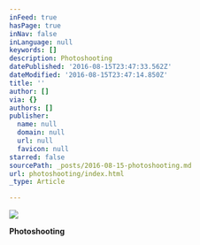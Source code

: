 ```yaml
---
inFeed: true
hasPage: true
inNav: false
inLanguage: null
keywords: []
description: Photoshooting
datePublished: '2016-08-15T23:47:33.562Z'
dateModified: '2016-08-15T23:47:14.850Z'
title: ''
author: []
via: {}
authors: []
publisher:
  name: null
  domain: null
  url: null
  favicon: null
starred: false
sourcePath: _posts/2016-08-15-photoshooting.md
url: photoshooting/index.html
_type: Article

---
```

![](https://the-grid-user-content.s3-us-west-2.amazonaws.com/a79c432f-0b92-403f-83ae-2d9cd61a7a98.jpg)

**Photoshooting**